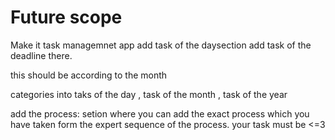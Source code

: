 # Future scope

Make it task managemnet app
add task of the daysection
add task of the deadline there.

<!-- if possible add the visulas for the dates of complition -->

this should be according to the month

categories into taks of the day , task of the month , task of the year

add the process:
setion
where you can add the exact process which you have taken form the expert
sequence of the process.
your task must be <=3

<!-- instead of the cards ,
use visualization which will be much more effictive -->

<!-- Add mechinism to give the priority to the work in the day,
month and year -->
